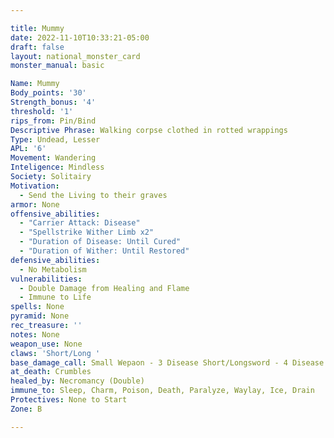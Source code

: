 ```yaml
---

title: Mummy
date: 2022-11-10T10:33:21-05:00
draft: false
layout: national_monster_card
monster_manual: basic

Name: Mummy
Body_points: '30'
Strength_bonus: '4'
threshold: '1'
rips_from: Pin/Bind
Descriptive Phrase: Walking corpse clothed in rotted wrappings
Type: Undead, Lesser
APL: '6'
Movement: Wandering
Inteligence: Mindless
Society: Solitairy
Motivation: 
  - Send the Living to their graves
armor: None
offensive_abilities: 
  - "Carrier Attack: Disease"
  - "Spellstrike Wither Limb x2"
  - "Duration of Disease: Until Cured"
  - "Duration of Wither: Until Restored"
defensive_abilities: 
  - No Metabolism
vulnerabilities: 
  - Double Damage from Healing and Flame 
  - Immune to Life
spells: None
pyramid: None
rec_treasure: ''
notes: None
weapon_use: None
claws: 'Short/Long '
base_damage_call: Small Wepaon - 3 Disease Short/Longsword - 4 Disease
at_death: Crumbles
healed_by: Necromancy (Double)
immune_to: Sleep, Charm, Poison, Death, Paralyze, Waylay, Ice, Drain
Protectives: None to Start
Zone: B

---
```

